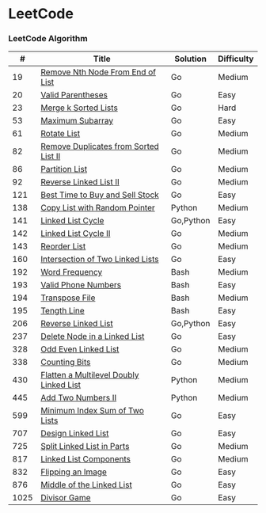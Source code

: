 LeetCode
========

### LeetCode Algorithm



| #    | Title                | Solution | Difficulty |
| ---- | -------------------- | -------- | ---------- |
| 19 |[Remove Nth Node From End of List](https://leetcode.com/problems/remove-nth-node-from-end-of-list)|Go|Medium|
| 20 | [Valid Parentheses](https://leetcode-cn.com/problems/valid-parentheses/submissions/) | Go | Easy |
| 23   | [Merge k Sorted Lists](https://leetcode.com/problems/merge-k-sorted-lists) | Go       | Hard       |
| 53 | [Maximum Subarray](https://leetcode.com/problems/maximum-subarray/) | Go | Easy |
| 61 | [Rotate List](https://leetcode.com/problems/rotate-list) | Go | Medium |
| 82 | [Remove Duplicates from Sorted List II](https://leetcode.com/problems/remove-duplicates-from-sorted-list-ii) |Go|Medium|
| 86 |[Partition List](https://leetcode.com/problems/partition-list)|Go|Medium|
| 92   | [Reverse Linked List II](https://leetcode.com/problems/reverse-linked-list-ii)|Go|Medium|
| 121 | [Best Time to Buy and Sell Stock](https://leetcode.com/problems/best-time-to-buy-and-sell-stock/) | Go | Easy |
| 138 | [Copy List with Random Pointer](https://leetcode.com/problems/copy-list-with-random-pointer) | Python | Medium |
| 141 | [Linked List Cycle](https://leetcode.com/problems/linked-list-cycle) | Go,Python | Easy |
| 142 | [Linked List Cycle II](https://leetcode.com/problems/linked-list-cycle-ii) | Go | Medium |
| 143 | [Reorder List](https://leetcode.com/problems/reorder-list) |Go|Medium|
| 160 | [Intersection of Two Linked Lists](https://leetcode.com/problems/intersection-of-two-linked-lists) | Go | Easy |
| 192 | [Word Frequency](https://leetcode-cn.com/problems/word-frequency/solution/) | Bash | Medium |
| 193 | [Valid Phone Numbers](https://leetcode-cn.com/problems/valid-phone-numbers/solution/zheng-ze-biao-da-shi-zhong-xian-ding-fu-yu-ding-we/) | Bash | Easy |
| 194 | [Transpose File](https://leetcode-cn.com/problems/transpose-file/submissions/) | Bash | Medium |
| 195| [Tength Line](https://leetcode-cn.com/problems/tenth-line/submissions/) | Bash | Easy |
| 206 | [Reverse Linked List](https://leetcode.com/problems/reverse-linked-list) | Go,Python | Easy |
| 237 | [Delete Node in a Linked List](https://leetcode.com/problems/delete-node-in-a-linked-list) | Go | Easy |
| 328 | [Odd Even Linked List](https://leetcode.com/problems/odd-even-linked-list/) | Go | Medium |
| 338 | [Counting Bits](https://leetcode.com/problems/counting-bits) | Go | Medium |
| 430 |[Flatten a Multilevel Doubly Linked List](https://leetcode.com/problems/flatten-a-multilevel-doubly-linked-list)|Python|Medium|
| 445 | [Add Two Numbers II](https://leetcode.com/problems/add-two-numbers-ii/) | Python | Medium |
| 599 | [Minimum Index Sum of Two Lists](https://leetcode.com/problems/minimum-index-sum-of-two-lists/) | Go | Easy |
| 707 | [Design Linked List](https://leetcode.com/problems/design-linked-list)| Go | Easy |
| 725 | [Split Linked List in Parts](https://leetcode.com/problems/split-linked-list-in-parts/) | Go | Medium |
| 817 | [Linked List Components](https://leetcode.com/problems/linked-list-components/) | Go | Medium |
| 832 | [Flipping an Image](https://leetcode.com/problems/flipping-an-image/) | Go | Easy |
| 876 | [Middle of the Linked List](https://leetcode.com/problems/middle-of-the-linked-list) | Go | Easy |
| 1025 | [Divisor Game](https://leetcode.com/problems/divisor-game/) | Go | Easy |

